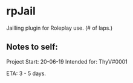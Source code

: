 # rpJail
Jailling plugin for Roleplay use. (# of laps.)

## Notes to self:

Project Start: 20-06-19
Intended for: ThyV#0001

ETA: 3 - 5 days.


